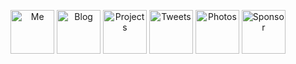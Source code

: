 <p align="center">
  <a href="https://antfu.me"><img src='https://github.com/antfu/antfu/raw/master/me.svg?sanitize=true' alt="Me" title="Me" height='70'/></a>
  <a href="https://antfu.me/blog"><img src='https://github.com/antfu/antfu/raw/master/blog.svg?sanitize=true' alt="Blog" title="Blog" height='70'/></a>
  <a href="https://antfu.me/projects"><img src='https://github.com/antfu/antfu/raw/master/projects.svg?sanitize=true' alt="Projects" title="Projects" height='70'/></a>
  <a href="https://twitter.com/antfu7"><img src='https://github.com/antfu/antfu/raw/master/tweets.svg?sanitize=true' alt="Tweets" title="Tweets" height='70'/></a>
   <a href="https://instagram.com/antfu7"><img src='https://github.com/antfu/antfu/raw/master/photos.svg?sanitize=true' alt="Photos" title="Photos" height='70'/></a>
  <a href="https://github.com/sponsors/antfu"><img src='https://github.com/antfu/antfu/raw/master/sponsor.svg?sanitize=true' alt="Sponsor" title="Sponsor" height='70'/></a>
</p>
